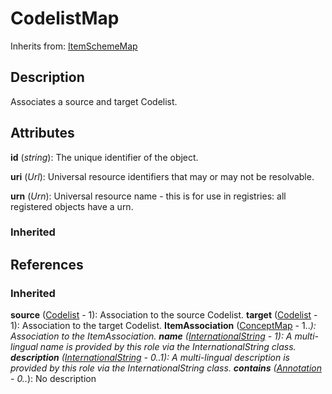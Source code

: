 
# CodelistMap

Inherits from: [ItemSchemeMap](ItemSchemeMap.md)



## Description

Associates a source and target Codelist.


## Attributes

**id** (*string*): The unique identifier of the object.

**uri** (*Url*): Universal resource identifiers that may or may not be resolvable.

**urn** (*Urn*): Universal resource name - this is for use in registries: all registered objects have a urn.

### Inherited



## References

### Inherited

**source** ([Codelist](../Codelists/Codelist.md) - 1): Association to the source Codelist.
**target** ([Codelist](../Codelists/Codelist.md) - 1): Association to the target Codelist.
**ItemAssociation** ([ConceptMap](ConceptMap.md) - 1..*): Association to the ItemAssociation.
**name** ([InternationalString](../Base/InternationalString.md) - 1): A multi-lingual name is provided by this role via the InternationalString class.
**description** ([InternationalString](../Base/InternationalString.md) - 0..1): A multi-lingual description is provided by this role via the InternationalString class.
**contains** ([Annotation](../Base/Annotation.md) - 0..*): No description



